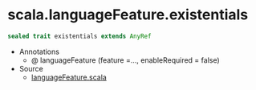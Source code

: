 
#                      scala.languageFeature.existentials                      #

```scala
sealed trait existentials extends AnyRef
```

* Annotations
  * @ languageFeature (feature =..., enableRequired = false)
* Source
  * [languageFeature.scala](https://github.com/scala/scala/tree/6d09a1ba5f/src/library/scala/languageFeature.scala#L1)

